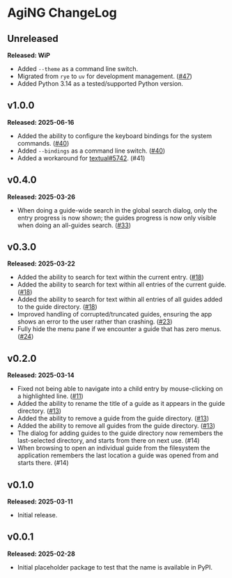 # AgiNG ChangeLog

## Unreleased

**Released: WiP**

- Added `--theme` as a command line switch.
- Migrated from `rye` to `uv` for development management.
  ([#47](https://github.com/davep/aging/pull/47))
- Added Python 3.14 as a tested/supported Python version.

## v1.0.0

**Released: 2025-06-16**

- Added the ability to configure the keyboard bindings for the system
  commands. ([#40](https://github.com/davep/aging/pull/40))
- Added `--bindings` as a command line switch.
  ([#40](https://github.com/davep/aging/pull/40))
- Added a workaround for
  [textual#5742](https://github.com/Textualize/textual/issues/5742).
  (#41[](https://github.com/davep/aging/pull/41))

## v0.4.0

**Released: 2025-03-26**

- When doing a guide-wide search in the global search dialog, only the entry
  progress is now shown; the guides progress is now only visible when doing
  an all-guides search. ([#33](https://github.com/davep/aging/pull/33))

## v0.3.0

**Released: 2025-03-22**

- Added the ability to search for text within the current entry.
  ([#18](https://github.com/davep/aging/pull/18))
- Added the ability to search for text within all entries of the current
  guide. ([#18](https://github.com/davep/aging/pull/18))
- Added the ability to search for text within all entries of all guides
  added to the guide directory.
  ([#18](https://github.com/davep/aging/pull/18))
- Improved handling of corrupted/truncated guides, ensuring the app shows an
  error to the user rather than crashing.
  ([#23](https://github.com/davep/aging/pull/23))
- Fully hide the menu pane if we encounter a guide that has zero menus.
  ([#24](https://github.com/davep/aging/pull/24))

## v0.2.0

**Released: 2025-03-14**

- Fixed not being able to navigate into a child entry by mouse-clicking on a
  highlighted line. ([#11](https://github.com/davep/aging/pull/11))
- Added the ability to rename the title of a guide as it appears in the
  guide directory. ([#13](https://github.com/davep/aging/pull/13))
- Added the ability to remove a guide from the guide directory.
  ([#13](https://github.com/davep/aging/pull/13))
- Added the ability to remove all guides from the guide directory.
  ([#13](https://github.com/davep/aging/pull/13))
- The dialog for adding guides to the guide directory now remembers the
  last-selected directory, and starts from there on next use.
  (#14[](https://github.com/davep/aging/pull/14))
- When browsing to open an individual guide from the filesystem the
  application remembers the last location a guide was opened from and starts
  there. (#14[](https://github.com/davep/aging/pull/14))

## v0.1.0

**Released: 2025-03-11**

- Initial release.

## v0.0.1

**Released: 2025-02-28**

- Initial placeholder package to test that the name is available in PyPI.

[//]: # (ChangeLog.md ends here)
